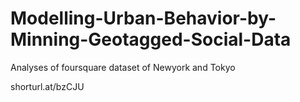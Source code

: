 # Modelling-Urban-Behavior-by-Minning-Geotagged-Social-Data
Analyses of foursquare dataset of Newyork and Tokyo

shorturl.at/bzCJU
